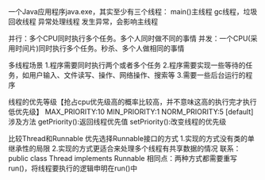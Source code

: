 一个Java应用程序java.exe，其实至少有三个线程：
    main()主线程
    gc线程，垃圾回收线程
    异常处理线程
  发生异常，会影响主线程

并行：多个CPU同时执行多个任务。多个人同时做不同的事情
并发：一个CPU(采用时间片)同时执行多个任务。秒杀、多个人做相同的事情

多线程场景
1.程序需要同时执行两个或者多个任务
2.程序需要实现一些等待的任务，如用户输入、文件读写、操作、网络操作、搜索等
3.需要一些后台运行的程序

线程的优先等级【抢占cpu优先级高的概率比较高，并不意味这高的执行完才执行低优先级】
MAX_PRIORITY:10
MIN_PRIORITY:1
NORM_PRIORITY:5 [default]
涉及方法
getPriority():返回线程优先值
setPriority():改变线程的优先级


比较Thread和Runnable
优先选择Runnable接口的方式
    1.实现的方式没有类的单继承性的局限
    2.实现的方式更适合来处理多个线程有共享数据的情况
联系：public class Thread implements Runnable
相同点：两种方式都需要重写run()，将线程要执行的逻辑申明在run()中





